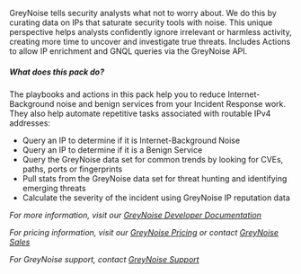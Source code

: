 GreyNoise tells security analysts what not to worry about. We do this by curating data on IPs that saturate security 
tools with noise. This unique perspective helps analysts confidently ignore irrelevant or harmless activity, creating 
more time to uncover and investigate true threats. Includes Actions to allow IP enrichment and GNQL queries via 
the GreyNoise API.

##### What does this pack do?
The playbooks and actions in this pack help you to reduce Internet-Background noise and benign services from your
Incident Response work.
They also help automate repetitive tasks associated with routable IPv4 addresses:
- Query an IP to determine if it is Internet-Background Noise
- Query an IP to determine if it is a Benign Service
- Query the GreyNoise data set for common trends by looking for CVEs, paths, ports or fingerprints
- Pull stats from the GreyNoise data set for threat hunting and identifying emerging threats
- Calculate the severity of the incident using GreyNoise IP reputation data

_For more information, visit our [GreyNoise Developer Documentation](https://developer.greynoise.io)_

_For pricing information, visit our [GreyNoise Pricing](https://greynoise.io/pricing) or contact 
[GreyNoise Sales](mailto:sales@greynoise.io)_


_For GreyNoise support, contact [GreyNoise Support](mailto:support@greynoise.io)_

